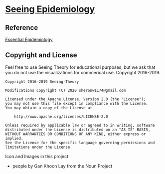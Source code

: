 # [Seeing Epidemiology](http://sheronw.xyz/Seeing-Epidemiology/)

## Reference

[Essential Epidemiology](https://doi.org/10.1017/9781316275948)

## Copyright and License

Feel free to use Seeing Theory for educational purposes, but we ask that you do not use the visualizations for commerical use. Copyright 2016-2019.

```
Copyright 2016-2019 Seeing-Theory

Modifications Copyright (C) 2020 sheronw1174@gmail.com

Licensed under the Apache License, Version 2.0 (the "License");
you may not use this file except in compliance with the License.
You may obtain a copy of the License at

    http://www.apache.org/licenses/LICENSE-2.0

Unless required by applicable law or agreed to in writing, software
distributed under the License is distributed on an "AS IS" BASIS,
WITHOUT WARRANTIES OR CONDITIONS OF ANY KIND, either express or implied.
See the License for the specific language governing permissions and
limitations under the License.
```

Icon and Images in this project

- people by Gan Khoon Lay from the Noun Project
